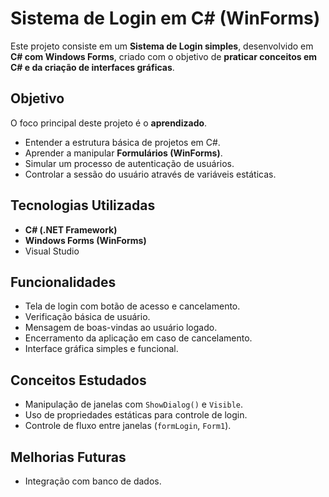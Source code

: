 # Sistema de Login em C# (WinForms)

Este projeto consiste em um **Sistema de Login simples**, desenvolvido em **C# com Windows Forms**, criado com o objetivo de **praticar conceitos em C# e da criação de interfaces gráficas**.

## Objetivo

O foco principal deste projeto é o **aprendizado**. 

- Entender a estrutura básica de projetos em C#.
- Aprender a manipular **Formulários (WinForms)**.
- Simular um processo de autenticação de usuários.
- Controlar a sessão do usuário através de variáveis estáticas.

## Tecnologias Utilizadas

- **C# (.NET Framework)**
- **Windows Forms (WinForms)**
- Visual Studio

## Funcionalidades

- Tela de login com botão de acesso e cancelamento.
- Verificação básica de usuário.
- Mensagem de boas-vindas ao usuário logado.
- Encerramento da aplicação em caso de cancelamento.
- Interface gráfica simples e funcional.

## Conceitos Estudados

- Manipulação de janelas com `ShowDialog()` e `Visible`.
- Uso de propriedades estáticas para controle de login.
- Controle de fluxo entre janelas (`formLogin`, `Form1`).

## Melhorias Futuras

- Integração com banco de dados.
